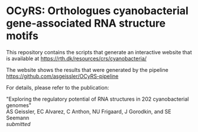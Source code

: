 # OCyRS: Orthologues cyanobacterial gene-associated RNA structure motifs

This repository contains the scripts that generate 
an interactive website that is available at https://rth.dk/resources/crs/cyanobacteria/

The website shows the results that were generated by the pipeline https://github.com/asgeissler/OCyRS-pipeline

For details, please refer to the publication:


"Exploring the regulatory potential of RNA structures in 202 cyanobacterial genomes"  
AS  Geissler, EC Alvarez, C Anthon, NU Frigaard, J Gorodkin, and SE Seemann  
*submitted*
